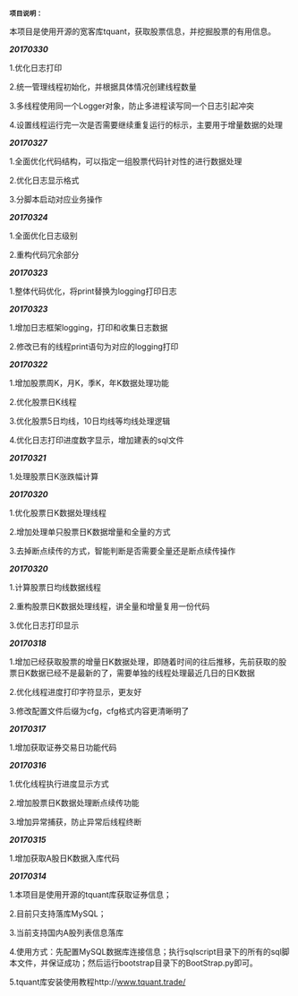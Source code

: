 **`项目说明：`**

本项目是使用开源的宽客库tquant，获取股票信息，并挖掘股票的有用信息。

**_20170330_**

1.优化日志打印

2.统一管理线程初始化，并根据具体情况创建线程数量

3.多线程使用同一个Logger对象，防止多进程读写同一个日志引起冲突

4.设置线程运行完一次是否需要继续重复运行的标示，主要用于增量数据的处理


**_20170327_**

1.全面优化代码结构，可以指定一组股票代码针对性的进行数据处理

2.优化日志显示格式

3.分脚本启动对应业务操作


**_20170324_**

1.全面优化日志级别

2.重构代码冗余部分


**_20170323_**

1.整体代码优化，将print替换为logging打印日志


**_20170323_**

1.增加日志框架logging，打印和收集日志数据

2.修改已有的线程print语句为对应的logging打印


**_20170322_**

1.增加股票周K，月K，季K，年K数据处理功能

2.优化股票日K线程

3.优化股票5日均线，10日均线等均线处理逻辑

4.优化日志打印进度数字显示，增加建表的sql文件


**_20170321_**

1.处理股票日K涨跌幅计算


**_20170320_**

1.优化股票日K数据处理线程

2.增加处理单只股票日K数据增量和全量的方式

3.去掉断点续传的方式，智能判断是否需要全量还是断点续传操作


**_20170320_**

1.计算股票日均线数据线程

2.重构股票日K数据处理线程，讲全量和增量复用一份代码

3.优化日志打印显示


**_20170318_**

1.增加已经获取股票的增量日K数据处理，即随着时间的往后推移，先前获取的股票日K数据已经不是最新的了，需要单独的线程处理最近几日的日K数据

2.优化线程进度打印字符显示，更友好

3.修改配置文件后缀为cfg，cfg格式内容更清晰明了


**_20170317_**

1.增加获取证券交易日功能代码


**_20170316_**

1.优化线程执行进度显示方式

2.增加股票日K数据处理断点续传功能

3.增加异常捕获，防止异常后线程终断


**_20170315_**

1.增加获取A股日K数据入库代码


**_20170314_**

1.本项目是使用开源的tquant库获取证券信息；

2.目前只支持落库MySQL；

3.当前支持国内A股列表信息落库

4.使用方式：先配置MySQL数据库连接信息；执行sqlscript目录下的所有的sql脚本文件，并保证成功；然后运行bootstrap目录下的BootStrap.py即可。

5.tquant库安装使用教程http://www.tquant.trade/
